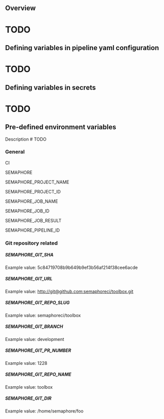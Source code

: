 ## Overview

# TODO

## Defining variables in pipeline yaml configuration

# TODO

## Defining variables in secrets

# TODO

## Pre-defined environment variables

Description # TODO

### General

CI

SEMAPHORE

SEMAPHORE_PROJECT_NAME

SEMAPHORE_PROJECT_ID

SEMAPHORE_JOB_NAME

SEMAPHORE_JOB_ID

SEMAPHORE_JOB_RESULT

SEMAPHORE_PIPELINE_ID

### Git repository related

##### SEMAPHORE_GIT_SHA

Example value: 5c84719708b9b649b9ef3b56af214f38cee6acde

##### SEMAPHORE_GIT_URL

Example value: [http://git@github.com:semaphoreci/toolbox.git][1]

##### SEMAPHORE_GIT_REPO_SLUG

Example value: semaphoreci/toolbox

##### SEMAPHORE_GIT_BRANCH

Example value: development

##### SEMAPHORE_GIT_PR_NUMBER

Example value: 1228

##### SEMAPHORE_GIT_REPO_NAME

Example value: toolbox

##### SEMAPHORE_GIT_DIR

Example value: /home/semaphore/foo



[1]: http://git@github.com:semaphoreci/toolbox.git
